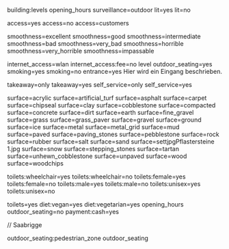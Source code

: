 building:levels
opening_hours
surveillance=outdoor
lit=yes
lit=no

access=yes
access=no
access=customers

smoothness=excellent
smoothness=good
smoothness=intermediate
smoothness=bad
smoothness=very_bad
smoothness=horrible
smoothness=very_horrible
smoothness=impassable

internet_access=wlan
internet_access:fee=no
level
outdoor_seating=yes
smoking=yes
smoking=no
entrance=yes Hier wird ein Eingang beschrieben.

takeaway=only
takeaway=yes
self_service=only
self_service=yes

surface=acrylic
surface=artificial_turf
surface=asphalt
surface=carpet
surface=chipseal
surface=clay
surface=cobblestone
surface=compacted
surface=concrete
surface=dirt
surface=earth
surface=fine_gravel
surface=grass
surface=grass_paver
surface=gravel
surface=ground
surface=ice
surface=metal
surface=metal_grid
surface=mud
surface=paved
surface=paving_stones
surface=pebblestone
surface=rock
surface=rubber
surface=salt
surface=sand
surface=settjpgPflastersteine 1.jpg
surface=snow
surface=stepping_stones
surface=tartan
surface=unhewn_cobblestone
surface=unpaved
surface=wood
surface=woodchips

toilets:wheelchair=yes
toilets:wheelchair=no
toilets:female=yes
toilets:female=no
toilets:male=yes
toilets:male=no
toilets:unisex=yes
toilets:unisex=no

toilets=yes
diet:vegan=yes
diet:vegetarian=yes
opening_hours
outdoor_seating=no
payment:cash=yes

// Saabrigge

outdoor_seating:pedestrian_zone
outdoor_seating